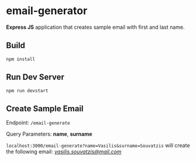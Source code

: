 # email-generator
 
**Express JS** application that creates sample email with first and last name.

## Build
`npm install`

## Run Dev Server
`npm run devstart`

## Create Sample Email
Endpoint: `/email-generate`

Query Parameters: **name**, **surname**

`localhost:3000/email-generate?name=Vasilis&surname=Souvatzis` will create the following email: *vasilis.souvatzis@mail.com*